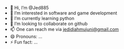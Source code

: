 - 👋 Hi, I’m @Jed885
- 👀 I’m interested in software and game development
- 🌱 I’m currently learning python
- 💞️ I’m looking to collaborate on github
- 📫 One can reach me via jedidiahmujuni@gmail.com
- 😄 Pronouns: ...
- ⚡ Fun fact: ...

<!---
Jed885/Jed885 is a ✨ special ✨ repository because its `README.md` (this file) appears on your GitHub profile.
You can click the Preview link to take a look at your changes.
--->
